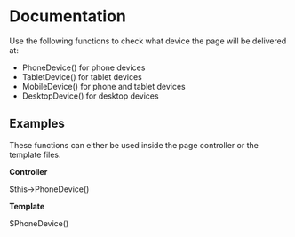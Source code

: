 Documentation
=============

Use the following functions to check what device the page will be delivered at:

- PhoneDevice() for phone devices
- TabletDevice() for tablet devices
- MobileDevice() for phone and tablet devices
- DesktopDevice() for desktop devices

Examples
--------

These functions can either be used inside the page controller or the template files.

**Controller**

$this->PhoneDevice()

**Template**

$PhoneDevice()